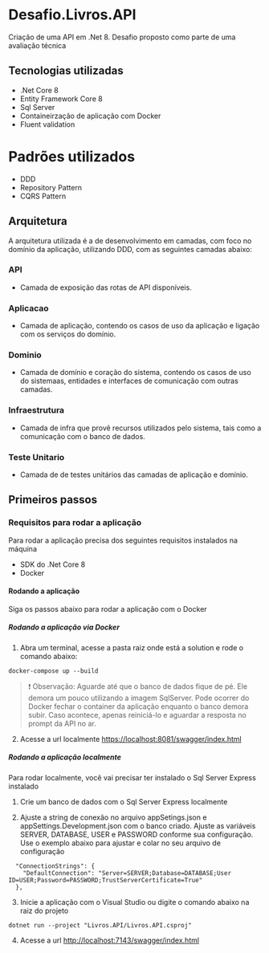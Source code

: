 # Desafio.Livros.API
Criação de uma API em .Net 8. Desafio proposto como parte de uma avaliação técnica


## Tecnologias utilizadas
- .Net Core 8
- Entity Framework Core 8
- Sql Server
- Containeirzação de aplicação com Docker
- Fluent validation

# Padrões utilizados
- DDD
- Repository Pattern
- CQRS Pattern


## Arquitetura
A arquitetura utilizada é a de desenvolvimento em camadas, com foco no domínio da aplicação, utilizando DDD, com as seguintes camadas abaixo:

### API
- Camada de exposição das rotas de API disponíveis.

### Aplicacao
- Camada de aplicação, contendo os casos de uso da aplicação e ligação com os serviços do domínio.

### Dominio
- Camada de domínio e coração do sistema, contendo os casos de uso do sistemaas, entidades e interfaces de comunicação com outras camadas.

### Infraestrutura
- Camada de infra que provê recursos utilizados pelo sistema, tais como a comunicação com o banco de dados.

### Teste Unitario
- Camada de de testes unitários das camadas de aplicação e domínio.


## Primeiros passos

### Requisitos para rodar a aplicação
Para rodar a aplicação precisa dos seguintes requisitos instalados na máquina
- SDK do .Net Core 8
- Docker

#### Rodando a aplicação
Siga os passos abaixo para rodar a aplicação com o Docker

##### Rodando a aplicação via Docker
1. Abra um terminal, acesse a pasta raiz onde está a  solution e rode o comando abaixo:
```
docker-compose up --build
```

> :exclamation:
> Observação: Aguarde até que o banco de dados fique de pé. Ele demora um pouco utilizando a imagem SqlServer.
> Pode ocorrer do Docker fechar o container da aplicação enquanto o banco demora subir. Caso acontece, apenas
> reiniciá-lo e aguardar a resposta no prompt da API no ar.
>

2. Acesse a url localmente
[https://localhost:8081/swagger/index.html](https://localhost:8081/swagger/index.html)

##### Rodando a aplicação localmente
Para rodar localmente, você vai precisar ter instalado o Sql Server Express instalado
1. Crie um banco de dados com o Sql Server Express localmente

2. Ajuste a string de conexão no arquivo appSetings.json e appSettings.Development.json com o banco criado. 
Ajuste as variáveis SERVER, DATABASE, USER e PASSWORD conforme sua configuração. Use o exemplo abaixo para 
ajustar e colar no seu arquivo de configuração
```
  "ConnectionStrings": {
    "DefaultConnection": "Server=SERVER;Database=DATABASE;User ID=USER;Password=PASSWORD;TrustServerCertificate=True"
  },
```

3. Inicie a aplicação com o Visual Studio ou digite o comando abaixo na raiz do projeto
```
dotnet run --project "Livros.API/Livros.API.csproj"
```

4. Acesse a url
[http://localhost:7143/swagger/index.html](http://localhost:7143/swagger/index.html)